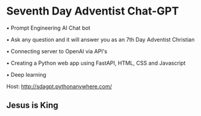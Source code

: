 # Seventh Day Adventist Chat-GPT

• Prompt Engineering AI Chat bot

• Ask any question and it will answer you as an 7th Day Adventist Christian

• Connecting server to OpenAI via API's

• Creating a Python web app using FastAPI, HTML, CSS and Javascript

• Deep learning

Host: http://sdagpt.pythonanywhere.com/

## Jesus is King
